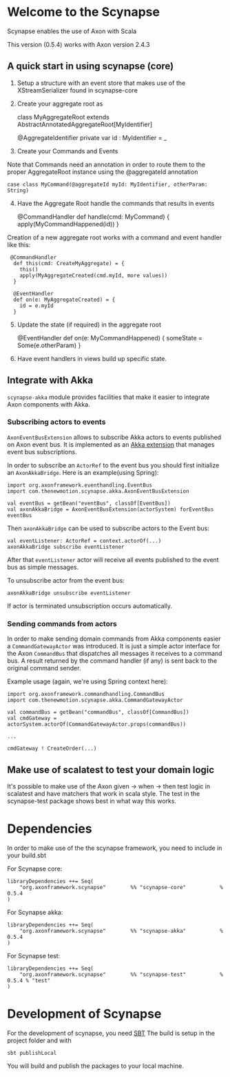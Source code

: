 # Welcome to the Scynapse

Scynapse enables the use of Axon with Scala

This version (0.5.4) works with Axon version 2.4.3

## A quick start in using scynapse (core)

1) Setup a structure with an event store that makes use of the XStreamSerializer found in scynapse-core

2) Create your aggregate root as

    class MyAggregateRoot extends AbstractAnnotatedAggregateRoot[MyIdentifier]

      @AggregateIdentifier
      private var id : MyIdentifier = _

3) Create your Commands and Events

Note that Commands need an annotation in order to route them to the proper AggregateRoot instance using
the @aggregateId annotation

    case class MyCommand(@aggregateId myId: MyIdentifier, otherParam: String)

4) Have the Aggregate Root handle the commands that results in events

    @CommandHandler
      def handle(cmd: MyCommand) {
        apply(MyCommandHappened(id))
      }

  Creation of a new aggregate root works with a command and event handler like this:
  
     @CommandHandler
      def this(cmd: CreateMyAggregate) = {
        this()
        apply(MyAggregateCreated(cmd.myId, more values))
      }
    
      @EventHandler
      def on(e: MyAggregateCreated) = {
        id = e.myId 
      }

5) Update the state (if required) in the aggregate root

      @EventHandler
      def on(e: MyCommandHappened) {
        someState = Some(e.otherParam)
      }

6) Have event handlers in views build up specific state.


## Integrate with Akka

`scynapse-akka` module provides facilities that make it easier to
integrate Axon components with Akka.

### Subscribing actors to events

`AxonEventBusExtension` allows to subscribe Akka actors to events
published on Axon event bus.  It is implemented as an
[Akka extension](http://doc.akka.io/docs/akka/2.3.12/scala/extending-akka.html)
that manages event bus subscriptions.

In order to subscribe an `ActorRef` to the event bus you should first
initialize an `AxonAkkaBridge`. Here is an example(using Spring):

    import org.axonframework.eventhandling.EventBus
    import com.thenewmotion.scynapse.akka.AxonEventBusExtension

    val eventBus = getBean("eventBus", classOf[EventBus])
    val axonAkkaBridge = AxonEventBusExtension(actorSystem) forEventBus eventBus

Then `axonAkkaBridge` can be used to subscribe actors to the Event bus:

    val eventListener: ActorRef = context.actorOf(...)
    axonAkkaBridge subscribe eventListener

After that `eventListener` actor will receive all events published to
the event bus as simple messages.

To unsubscribe actor from the event bus:

    axonAkkaBridge unsubscribe eventListener

If actor is terminated unsubscription occurs automatically.


### Sending commands from actors

In order to make sending domain commands from Akka components easier a
`CommandGatewayActor` was introduced. It is just a simple actor
interface for the Axon `CommandBus` that dispatches all messages it
receives to a command bus. A result returned by the command handler
(if any) is sent back to the original command sender.

Example usage (again, we're using Spring context here):

    import org.axonframework.commandhandling.CommandBus
    import com.thenewmotion.scynapse.akka.CommandGatewayActor

    val commandBus = getBean("commandBus", classOf[CommandBus])
    val cmdGateway = actorSystem.actorOf(CommandGatewayActor.props(commandBus))

    ...

    cmdGateway ! CreateOrder(...)



## Make use of scalatest to test your domain logic

It's possible to make use of the Axon given -> when -> then test logic in scalatest and have matchers that work in scala style.
The test in the scynapse-test package shows best in what way this works.

# Dependencies

In order to make use of the the scynapse framework, you need to include in your build.sbt

For Scynapse core:

    libraryDependencies ++= Seq(
        "org.axonframework.scynapse"        %% "scynapse-core"           % 0.5.4 
    )

For Scynapse akka:

    libraryDependencies ++= Seq(
        "org.axonframework.scynapse"        %% "scynapse-akka"           % 0.5.4
    )

For Scynapse test:

    libraryDependencies ++= Seq(
        "org.axonframework.scynapse"        %% "scynapse-test"           % 0.5.4 % "test"
    )


# Development of Scynapse

For the development of scynapse, you need [SBT](http://www.scala-sbt.org)
The build is setup in the project folder and with

    sbt publishLocal

You will build and publish the packages to your local machine.
